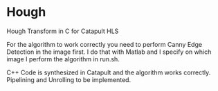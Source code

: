 # Ηough
Hough Transform in C for Catapult HLS

For the algorithm to work correctly you need to perform Canny Edge Detection in the image first. I do that with Matlab and I specify on which image I perform the algorithm in run.sh. 

C++ Code is synthesized in Catapult and the algorithm works correctly. Pipelining and Unrolling to be implemented.
